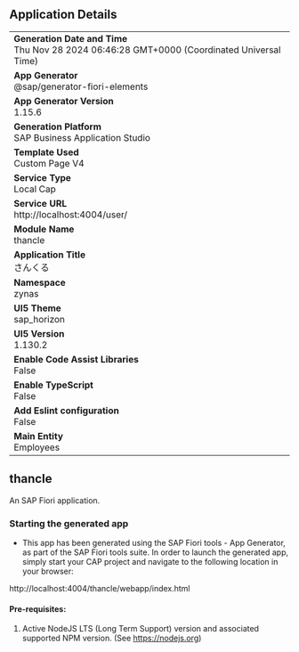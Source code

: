 ## Application Details
|               |
| ------------- |
|**Generation Date and Time**<br>Thu Nov 28 2024 06:46:28 GMT+0000 (Coordinated Universal Time)|
|**App Generator**<br>@sap/generator-fiori-elements|
|**App Generator Version**<br>1.15.6|
|**Generation Platform**<br>SAP Business Application Studio|
|**Template Used**<br>Custom Page V4|
|**Service Type**<br>Local Cap|
|**Service URL**<br>http://localhost:4004/user/|
|**Module Name**<br>thancle|
|**Application Title**<br>さんくる|
|**Namespace**<br>zynas|
|**UI5 Theme**<br>sap_horizon|
|**UI5 Version**<br>1.130.2|
|**Enable Code Assist Libraries**<br>False|
|**Enable TypeScript**<br>False|
|**Add Eslint configuration**<br>False|
|**Main Entity**<br>Employees|

## thancle

An SAP Fiori application.

### Starting the generated app

-   This app has been generated using the SAP Fiori tools - App Generator, as part of the SAP Fiori tools suite.  In order to launch the generated app, simply start your CAP project and navigate to the following location in your browser:

http://localhost:4004/thancle/webapp/index.html

#### Pre-requisites:

1. Active NodeJS LTS (Long Term Support) version and associated supported NPM version.  (See https://nodejs.org)


